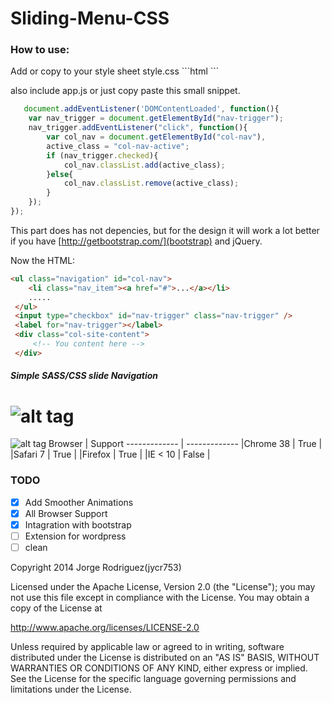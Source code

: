 Sliding-Menu-CSS
================
<h3>How to use:</h3>
Add or copy to your style sheet style.css
```html
<link rel="stylesheet" type="text/css" href="path/to/file/layout.css">
```

also include app.js or just copy paste this small snippet.

```javascript
   document.addEventListener('DOMContentLoaded', function(){
	var nav_trigger = document.getElementById("nav-trigger");
	nav_trigger.addEventListener("click", function(){
		var col_nav = document.getElementById("col-nav"),
		active_class = "col-nav-active";
		if (nav_trigger.checked){
			col_nav.classList.add(active_class);
		}else{
			col_nav.classList.remove(active_class);
		}
	});
});
```

This part does has not depencies, but for the design it will work a lot better if you have [http://getbootstrap.com/](bootstrap) and jQuery.

Now the HTML:

```html
<ul class="navigation" id="col-nav">
	<li class="nav_item"><a href="#">...</a></li>
	.....
 </ul>
 <input type="checkbox" id="nav-trigger" class="nav-trigger" />
 <label for="nav-trigger"></label>	
 <div class="col-site-content">
	 <!-- You content here -->
 </div>
```

<h5>Simple SASS/CSS slide Navigation</h5>

![alt tag](https://github.com/jycr753/Sliding-Menu-CSS/assets/white_close.png)
================
![alt tag](https://github.com/jycr753/Sliding-Menu-CSS/assets/white_open.png)
Browser  | Support
------------- | -------------
|Chrome 38  | True |
|Safari 7  | True |
|Firefox  | True |
|IE < 10  | False |

<h3>TODO</h3>

- [x] Add Smoother Animations
- [x] All Browser Support
- [x] Intagration with bootstrap
- [ ] Extension for wordpress
- [ ] clean

Copyright 2014 Jorge Rodriguez(jycr753)

Licensed under the Apache License, Version 2.0 (the "License");
you may not use this file except in compliance with the License.
You may obtain a copy of the License at

   http://www.apache.org/licenses/LICENSE-2.0

Unless required by applicable law or agreed to in writing, software
distributed under the License is distributed on an "AS IS" BASIS,
WITHOUT WARRANTIES OR CONDITIONS OF ANY KIND, either express or implied.
See the License for the specific language governing permissions and
limitations under the License.
